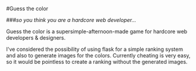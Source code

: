 #Guess the color

###_so you think you are a hardcore web developer..._

Guess the color is a supersimple-afternoon-made game for hardcore web developers & designers.

I've considered the possibility of using flask for a simple ranking system and also to generate images for the colors. Currently cheating is very easy, so it would be pointless to create a ranking without the generated images.